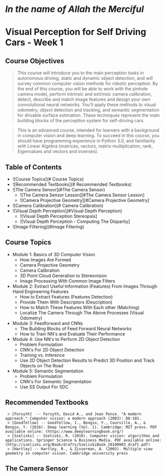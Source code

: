# *In the name of Allah the Merciful*

# Visual Perception for Self Driving Cars - Week 1

## Course Objectives
> This course will introduce you to the main perception tasks in autonomous driving, static and dynamic object detection, and will survey common computer vision methods for robotic perception.  By the end of this course, you will be able to work with the pinhole camera model, perform intrinsic and extrinsic camera calibration, detect, describe and match image features and design your own convolutional neural networks.  You'll apply these methods to visual odometry, object detection and tracking, and semantic segmentation for drivable surface estimation. These techniques represent the main building blocks of the perception system for self-driving cars.

> This is an advanced course, intended for learners with a background in computer vision and deep learning. To succeed in this course, you should have programming experience in Python 3.0, and familiarity with Linear Algebra (matrices, vectors, matrix multiplication, rank, Eigenvalues and vectors and inverses).

## Table of Contents
* ![Course Topics](# Course Topics)
* ![Recommended Textbooks](# Recommended Textbooks)
* ![The Camera Sensor](#The Camera Sensor)
  * ![The Camera Sensor Lesson][#The Camera Sensor Lesson]
  * ![Camera Projective Geometry][#Camera Projective Geometry]
* ![Camera Calibration](# Camera Calibration)
* ![Visual Depth Perception](#Visual Depth Perception)
  * ![Visual Depth Perception Stereopsis]
  * ![Visual Depth Perception - Computing The Disparity]
* ![Image Filtering](#Image Filtering)

## Course Topics
* Module 1: Basics of 3D Computer Vision
  * How Images Are Formed
  * Camera Projective Geometry
  * Camera Calibration
  * 3D Point Cloud Generation to Stereovision
  * Image Processing With Common Image Filters
* Module 2: Extract Useful Information (Features) From Images Through Hand Engineering Features
  * How to Extract Features (Features Detection)
  * Provide Them With Descriptors (Description)
  * How to Match These Features With Each other (Matching)
  * Localize The Camera Through The Above Processes (Visual Odometry)
* Module 3: Feedforward and CNNs
  * The Building Blocks of Feed Forward Neural Networks
  * How to Train NN's and Evaluate Their Performance
* Module 4: Use NN's to Perform 2D Object Detection
  * Problem Formulation
  * CNN's For 2D Object Detection
  * Training vs. Inference
  * Use 2D Object Detection Results to Predict 3D Position and Track Objects on The Road 
* Module 5: Semantic Segmentation
  * Problem Formulation
  * CNN's For Semantic Segmentation
  * Use SS Output For SDC 
  
## Recommended Textbooks     
     > [Forsyth]  -- Forsyth, David A., and Jean Ponce. "A modern approach." Computer vision: a modern approach (2003): 88-101.
     > [Goodfellow] -- Goodfellow, I., Bengio, Y., Courville, A., & Bengio, Y. (2016). Deep learning (Vol. 1). Cambridge: MIT press. PDF available online: (https://www.deeplearningbook.org/)
     > [Szeliski] -- Szeliski, R. (2010). Computer vision: algorithms and applications. Springer Science & Business Media. PDF available online: (http://szeliski.org/Book/drafts/SzeliskiBook_20100903_draft.pdf)
     > [Hartley] -- Hartley, R., & Zisserman, A. (2003). Multiple view geometry in computer vision. Cambridge university press

## The Camera Sensor



